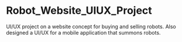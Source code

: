 # Robot_Website_UIUX_Project
UI/UX project on a website concept for buying and selling robots. Also designed a UI/UX for a mobile application that summons robots.
